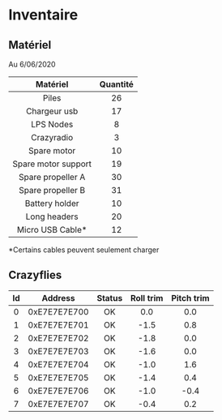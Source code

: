 # Inventaire
## Matériel
Au 6/06/2020

|     Matériel      |  Quantité 	|
|:-----------------:|:-----------:|
|Piles              |   	26      |
|Chargeur usb       |   	17      |
|LPS Nodes          |        8      |
|Crazyradio         |   	 3      |
|Spare motor        |   	10      |
|Spare motor support|   	19      |
|Spare propeller A  |   	30      |
|Spare propeller B  |   	31      |
|Battery holder     |   	10      |
|Long headers       |   	20      |
|Micro USB Cable*   |   	12      |

\*Certains cables peuvent seulement charger


## Crazyflies
|   Id 	|    Address    | Status |  Roll trim  | Pitch trim  |
|:-----:|:-------------:|:------:|:-----------:|:-----------:|
|   0   | 0xE7E7E7E700  |   OK   |     0.0     |     0.0     |
|   1   | 0xE7E7E7E701  |   OK   |    -1.5     |     0.8     |
|   2   | 0xE7E7E7E702  |   OK   |    -1.8     |     0.0     |
|   3   | 0xE7E7E7E703  |   OK   |    -1.6     |     0.0     |
|   4   | 0xE7E7E7E704  |   OK   |    -1.0     |     1.6     |
|   5   | 0xE7E7E7E705  |   OK   |    -1.4     |     0.4     |
|   6   | 0xE7E7E7E706  |   OK   |    -1.0     |    -0.4     |
|   7   | 0xE7E7E7E707  |   OK   |    -0.4     |     0.2     |
